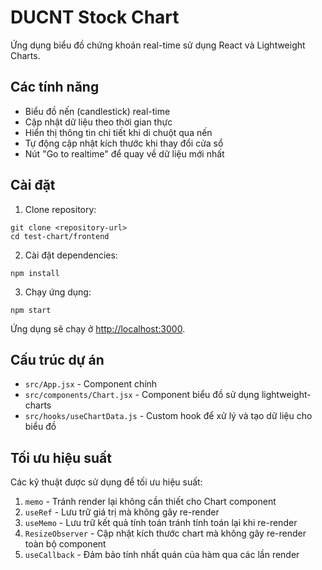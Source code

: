 # DUCNT Stock Chart

Ứng dụng biểu đồ chứng khoán real-time sử dụng React và Lightweight Charts.

## Các tính năng

- Biểu đồ nến (candlestick) real-time
- Cập nhật dữ liệu theo thời gian thực
- Hiển thị thông tin chi tiết khi di chuột qua nến
- Tự động cập nhật kích thước khi thay đổi cửa sổ
- Nút "Go to realtime" để quay về dữ liệu mới nhất

## Cài đặt

1. Clone repository:

```
git clone <repository-url>
cd test-chart/frontend
```

2. Cài đặt dependencies:

```
npm install
```

3. Chạy ứng dụng:

```
npm start
```

Ứng dụng sẽ chạy ở [http://localhost:3000](http://localhost:3000).

## Cấu trúc dự án

- `src/App.jsx` - Component chính
- `src/components/Chart.jsx` - Component biểu đồ sử dụng lightweight-charts
- `src/hooks/useChartData.js` - Custom hook để xử lý và tạo dữ liệu cho biểu đồ

## Tối ưu hiệu suất

Các kỹ thuật được sử dụng để tối ưu hiệu suất:

1. `memo` - Tránh render lại không cần thiết cho Chart component
2. `useRef` - Lưu trữ giá trị mà không gây re-render
3. `useMemo` - Lưu trữ kết quả tính toán tránh tính toán lại khi re-render
4. `ResizeObserver` - Cập nhật kích thước chart mà không gây re-render toàn bộ component
5. `useCallback` - Đảm bảo tính nhất quán của hàm qua các lần render
